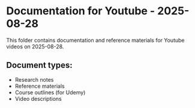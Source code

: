 # Documentation for Youtube - 2025-08-28

This folder contains documentation and reference materials for Youtube videos on 2025-08-28.

## Document types:
- Research notes
- Reference materials
- Course outlines (for Udemy)
- Video descriptions
